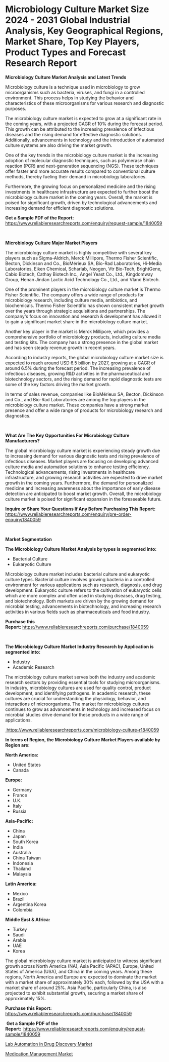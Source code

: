 <p><h1>Microbiology Culture Market Size 2024 - 2031 Global Industrial Analysis, Key Geographical Regions, Market Share, Top Key Players, Product Types and Forecast Research Report</h1></p><p><strong>Microbiology Culture Market Analysis and Latest Trends</strong></p>
<p><p>Microbiology culture is a technique used in microbiology to grow microorganisms such as bacteria, viruses, and fungi in a controlled environment. This process helps in studying the behavior and characteristics of these microorganisms for various research and diagnostic purposes.</p><p>The microbiology culture market is expected to grow at a significant rate in the coming years, with a projected CAGR of 10% during the forecast period. This growth can be attributed to the increasing prevalence of infectious diseases and the rising demand for effective diagnostic solutions. Additionally, advancements in technology and the introduction of automated culture systems are also driving the market growth.</p><p>One of the key trends in the microbiology culture market is the increasing adoption of molecular diagnostic techniques, such as polymerase chain reaction (PCR) and next-generation sequencing (NGS). These techniques offer faster and more accurate results compared to conventional culture methods, thereby fueling their demand in microbiology laboratories.</p><p>Furthermore, the growing focus on personalized medicine and the rising investments in healthcare infrastructure are expected to further boost the microbiology culture market in the coming years. Overall, the market is poised for significant growth, driven by technological advancements and increasing demand for efficient diagnostic solutions.</p></p>
<p><strong>Get a Sample PDF of the Report:&nbsp;</strong> <a href="https://www.reliableresearchreports.com/enquiry/request-sample/1840059">https://www.reliableresearchreports.com/enquiry/request-sample/1840059</a></p>
<p>&nbsp;</p>
<p><strong>Microbiology Culture Major Market Players</strong></p>
<p><p>The microbiology culture market is highly competitive with several key players such as Sigma-Aldrich, Merck Millipore, Thermo Fisher Scientific, Becton, Dickinson and Co., BioMérieux SA, Bio-Rad Laboratories, Hi-Media Laboratories, Eiken Chemical, Scharlab, Neogen, Vtr Bio-Tech, BrightGene, Cabio Biotech, Cathay Biotech Inc., Angel Yeast Co., Ltd., Kingdomway Group, Henan Jindan Lactic Acid Technology Co., Ltd., and Vland Biotech.</p><p>One of the prominent players in the microbiology culture market is Thermo Fisher Scientific. The company offers a wide range of products for microbiology research, including culture media, antibiotics, and biochemicals. Thermo Fisher Scientific has shown consistent market growth over the years through strategic acquisitions and partnerships. The company's focus on innovation and research & development has allowed it to gain a significant market share in the microbiology culture market.</p><p>Another key player in the market is Merck Millipore, which provides a comprehensive portfolio of microbiology products, including culture media and testing kits. The company has a strong presence in the global market and has seen steady revenue growth in recent years.</p><p>According to industry reports, the global microbiology culture market size is expected to reach around USD 6.5 billion by 2027, growing at a CAGR of around 6.5% during the forecast period. The increasing prevalence of infectious diseases, growing R&D activities in the pharmaceutical and biotechnology sectors, and the rising demand for rapid diagnostic tests are some of the key factors driving the market growth.</p><p>In terms of sales revenue, companies like BioMérieux SA, Becton, Dickinson and Co., and Bio-Rad Laboratories are among the top players in the microbiology culture market. These companies have a strong market presence and offer a wide range of products for microbiology research and diagnostics.</p></p>
<p>&nbsp;</p>
<p><strong>What Are The Key Opportunities For Microbiology Culture Manufacturers?</strong></p>
<p><p>The global microbiology culture market is experiencing steady growth due to increasing demand for various diagnostic tests and rising prevalence of infectious diseases. Market players are focusing on developing advanced culture media and automation solutions to enhance testing efficiency. Technological advancements, rising investments in healthcare infrastructure, and growing research activities are expected to drive market growth in the coming years. Furthermore, the demand for personalized medicine and increasing awareness about the importance of early disease detection are anticipated to boost market growth. Overall, the microbiology culture market is poised for significant expansion in the foreseeable future.</p></p>
<p><strong>Inquire or Share Your Questions If Any Before Purchasing This Report:</strong> <a href="https://www.reliableresearchreports.com/enquiry/pre-order-enquiry/1840059">https://www.reliableresearchreports.com/enquiry/pre-order-enquiry/1840059</a></p>
<p>&nbsp;</p>
<p><strong>Market Segmentation</strong></p>
<p><strong>The Microbiology Culture Market Analysis by types is segmented into:</strong></p>
<p><ul><li>Bacterial Culture</li><li>Eukaryotic Culture</li></ul></p>
<p><p>Microbiology culture market includes bacterial culture and eukaryotic culture types. Bacterial culture involves growing bacteria in a controlled environment for various applications such as research, diagnosis, and drug development. Eukaryotic culture refers to the cultivation of eukaryotic cells which are more complex and often used in studying diseases, drug testing, and biotechnology. Both markets are driven by the growing demand for microbial testing, advancements in biotechnology, and increasing research activities in various fields such as pharmaceuticals and food industry.</p></p>
<p><strong>Purchase this Report:&nbsp;</strong><a href="https://www.reliableresearchreports.com/purchase/1840059">https://www.reliableresearchreports.com/purchase/1840059</a></p>
<p>&nbsp;</p>
<p><strong>The Microbiology Culture Market Industry Research by Application is segmented into:</strong></p>
<p><ul><li>Industry</li><li>Academic Research</li></ul></p>
<p><p>The microbiology culture market serves both the industry and academic research sectors by providing essential tools for studying microorganisms. In industry, microbiology cultures are used for quality control, product development, and identifying pathogens. In academic research, these cultures are crucial for understanding the physiology, behavior, and interactions of microorganisms. The market for microbiology cultures continues to grow as advancements in technology and increased focus on microbial studies drive demand for these products in a wide range of applications.</p></p>
<p><a href="https://www.reliableresearchreports.com/microbiology-culture-r1840059">&nbsp;https://www.reliableresearchreports.com/microbiology-culture-r1840059</a></p>
<p><strong>In terms of Region, the Microbiology Culture Market Players available by Region are:</strong></p>
<p>
    <p> <strong> North America: </strong>
        <ul>
            <li>United States</li>
            <li>Canada</li>
        </ul>
        </p> 
    <p> <strong> Europe: </strong>
        <ul>
            <li>Germany</li>
            <li>France</li>
            <li>U.K.</li>
            <li>Italy</li>
            <li>Russia</li>
        </ul>
        </p> 
    <p> <strong> Asia-Pacific: </strong>
        <ul>
            <li>China</li>
            <li>Japan</li>
            <li>South Korea</li>
            <li>India</li>
            <li>Australia</li>
            <li>China Taiwan</li>
            <li>Indonesia</li>
            <li>Thailand</li>
            <li>Malaysia</li>
        </ul>
        </p> 
    <p> <strong> Latin America: </strong>
        <ul>
            <li>Mexico</li>
            <li>Brazil</li>
            <li>Argentina Korea</li>
            <li>Colombia</li>
        </ul>
        </p> 
    <p> <strong> Middle East & Africa: </strong>
        <ul>
            <li>Turkey</li>
            <li>Saudi</li>
            <li>Arabia</li>
            <li>UAE</li>
            <li>Korea</li>
        </ul>
    </p>
    </p>
<p><p>The global microbiology culture market is anticipated to witness significant growth across North America (NA), Asia Pacific (APAC), Europe, United States of America (USA), and China in the coming years. Among these regions, North America and Europe are expected to dominate the market with a market share of approximately 30% each, followed by the USA with a market share of around 25%. Asia Pacific, particularly China, is also projected to exhibit substantial growth, securing a market share of approximately 15%.</p></p>
<p><strong>Purchase this Report: </strong><a href="https://www.reliableresearchreports.com/purchase/1840059">https://www.reliableresearchreports.com/purchase/1840059</a></p>
<p>&nbsp;<strong>Get a Sample PDF of the Report:&nbsp;&nbsp;</strong><a href="https://www.reliableresearchreports.com/enquiry/request-sample/1840059">https://www.reliableresearchreports.com/enquiry/request-sample/1840059</a></p>
<p><strong></strong></p>
<p><p><a href="https://view.publitas.com/reportprime-1/lab-automation-in-drug-discovery-market-size-cagr-trends-2024-2030/">Lab Automation in Drug Discovery Market</a></p><p><a href="https://github.com/RichRobinson5/Market-Research-Report-List-5/blob/main/medication-management-market.md">Medication Management Market</a></p></p>